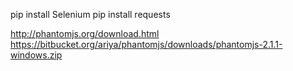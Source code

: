 pip install Selenium
pip install requests


http://phantomjs.org/download.html
https://bitbucket.org/ariya/phantomjs/downloads/phantomjs-2.1.1-windows.zip




